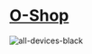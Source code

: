 <h1><a href="https://mazenelsayegh.github.io/E-commerce-website-project/">O-Shop</a></h1>

![all-devices-black](https://user-images.githubusercontent.com/122295277/223081202-0f0e50c9-0825-4099-9921-ac0925380f06.png)
